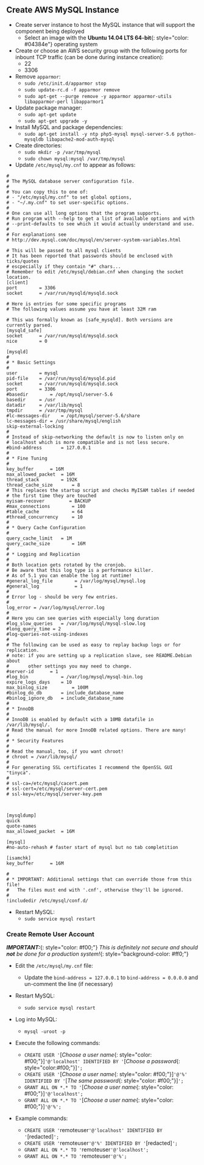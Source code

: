 ## Create AWS MySQL Instance
* Create server instance to host the MySQL instance that will support the component being deployed
  * Select an image with the **Ubuntu 14.04 LTS 64-bit**{: style="color: #04384e"} operating system
* Create or choose an AWS security group with the following ports for inbount TCP traffic (can be done during instance creation):
  * 22
  * 3306
* Remove `apparmor`:
  * `sudo /etc/init.d/apparmor stop`
  * `sudo update-rc.d -f apparmor remove`
  * `sudo apt-get --purge remove -y apparmor apparmor-utils libapparmor-perl libapparmor1`
* Update package manager:
  * `sudo apt-get update`
  * `sudo apt-get upgrade -y`
* Install MySQL and package dependencies:
  * `sudo apt-get install -y ntp php5-mysql mysql-server-5.6 python-mysqldb libapache2-mod-auth-mysql`
* Create directories:
  * `sudo mkdir -p /var/tmp/mysql`
  * `sudo chown mysql:mysql /var/tmp/mysql`
* Update `/etc/mysql/my.cnf` to appear as follows:

~~~~
#
# The MySQL database server configuration file.
#
# You can copy this to one of:
# - "/etc/mysql/my.cnf" to set global options,
# - "~/.my.cnf" to set user-specific options.
#
# One can use all long options that the program supports.
# Run program with --help to get a list of available options and with
# --print-defaults to see which it would actually understand and use.
#
# For explanations see
# http://dev.mysql.com/doc/mysql/en/server-system-variables.html

# This will be passed to all mysql clients
# It has been reported that passwords should be enclosed with ticks/quotes
# escpecially if they contain "#" chars...
# Remember to edit /etc/mysql/debian.cnf when changing the socket location.
[client]
port        = 3306
socket      = /var/run/mysqld/mysqld.sock

# Here is entries for some specific programs
# The following values assume you have at least 32M ram

# This was formally known as [safe_mysqld]. Both versions are currently parsed.
[mysqld_safe]
socket      = /var/run/mysqld/mysqld.sock
nice        = 0

[mysqld]
#
# * Basic Settings
#
user        = mysql
pid-file    = /var/run/mysqld/mysqld.pid
socket      = /var/run/mysqld/mysqld.sock
port        = 3306
#basedir        = /opt/mysql/server-5.6
basedir     = /usr
datadir     = /var/lib/mysql
tmpdir      = /var/tmp/mysql
#lc-messages-dir    = /opt/mysql/server-5.6/share
lc-messages-dir = /usr/share/mysql/english
skip-external-locking
#
# Instead of skip-networking the default is now to listen only on
# localhost which is more compatible and is not less secure.
#bind-address       = 127.0.0.1
#
# * Fine Tuning
#
key_buffer      = 16M
max_allowed_packet  = 16M
thread_stack        = 192K
thread_cache_size       = 8
# This replaces the startup script and checks MyISAM tables if needed
# the first time they are touched
myisam-recover         = BACKUP
#max_connections        = 100
#table_cache            = 64
#thread_concurrency     = 10
#
# * Query Cache Configuration
#
query_cache_limit   = 1M
query_cache_size        = 16M
#
# * Logging and Replication
#
# Both location gets rotated by the cronjob.
# Be aware that this log type is a performance killer.
# As of 5.1 you can enable the log at runtime!
#general_log_file        = /var/log/mysql/mysql.log
#general_log             = 1
#
# Error log - should be very few entries.
#
log_error = /var/log/mysql/error.log
#
# Here you can see queries with especially long duration
#log_slow_queries   = /var/log/mysql/mysql-slow.log
#long_query_time = 2
#log-queries-not-using-indexes
#
# The following can be used as easy to replay backup logs or for replication.
# note: if you are setting up a replication slave, see README.Debian about
#       other settings you may need to change.
#server-id      = 1
#log_bin            = /var/log/mysql/mysql-bin.log
expire_logs_days    = 10
max_binlog_size         = 100M
#binlog_do_db       = include_database_name
#binlog_ignore_db   = include_database_name
#
# * InnoDB
#
# InnoDB is enabled by default with a 10MB datafile in /var/lib/mysql/.
# Read the manual for more InnoDB related options. There are many!
#
# * Security Features
#
# Read the manual, too, if you want chroot!
# chroot = /var/lib/mysql/
#
# For generating SSL certificates I recommend the OpenSSL GUI "tinyca".
#
# ssl-ca=/etc/mysql/cacert.pem
# ssl-cert=/etc/mysql/server-cert.pem
# ssl-key=/etc/mysql/server-key.pem



[mysqldump]
quick
quote-names
max_allowed_packet  = 16M

[mysql]
#no-auto-rehash # faster start of mysql but no tab completition

[isamchk]
key_buffer      = 16M

#
# * IMPORTANT: Additional settings that can override those from this file!
#   The files must end with '.cnf', otherwise they'll be ignored.
#
!includedir /etc/mysql/conf.d/
~~~~

* Restart MySQL:
  * `sudo service mysql restart`

### Create Remote User Account
***IMPORTANT:***{: style="color: #f00;"} *This is definitely not secure and should **not** be done for a production system!*{: style="background-color: #ff0;"}

* Edit the `/etc/mysql/my.cnf` file:
  * Update the `bind-address = 127.0.0.1` to `bind-address = 0.0.0.0` and un-comment the line (if necessary)
* Restart MySQL:
  * `sudo service mysql restart`
* Log into MySQL:
  * `mysql -uroot -p`
* Execute the following commands:
  * `CREATE USER '`[*Choose a user name*{: style="color: #f00;"}]`'@'localhost' IDENTIFIED BY '`[*Choose a password*{: style="color:#f00;"}]`';`
  * `CREATE USER '`[*Choose a user name*{: style="color: #f00;"}]`'@'%' IDENTIFIED BY '`[*The same password*{: style="color: #f00;"}]`';`
  * `GRANT ALL ON *.* TO '`[*Choose a user name*{: style="color: #f00;"}]`'@'localhost';`
  * `GRANT ALL ON *.* TO '`[*Choose a user name*{: style="color: #f00;"}]`'@'%';`

* Example commands:
  * `CREATE USER '`<span class="placeholder-example">remoteuser</span>`'@'localhost' IDENTIFIED BY '`<span class="placeholder-example">[redacted]</span>`';`
  * `CREATE USER '`<span class="placeholder-example">remoteuser</span>`'@'%' IDENTIFIED BY '`<span class="placeholder-example">[redacted]</span>`';`
  * `GRANT ALL ON *.* TO '`<span class="placeholder-example">remoteuser</span>`'@'localhost';`
  * `GRANT ALL ON *.* TO '`<span class="placeholder-example">remoteuser</span>`'@'%';`
